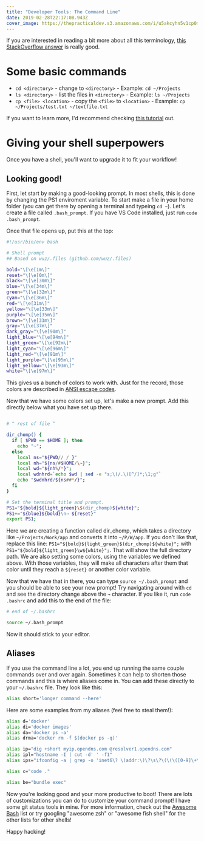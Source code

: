 ```yaml
---
title: "Developer Tools: The Command Line"
date: 2019-02-28T22:17:08.943Z
cover_image: https://thepracticaldev.s3.amazonaws.com/i/u5akcyhn5v1cp0mbh3nv.png
---
```

If you are interested in reading a bit more about all this terminology, [this StackOverflow answer](https://stackoverflow.com/a/21016640/1466592) is really good.

# Some basic commands 

- `cd <directory>` - change to `<directory>` - Example: `cd ~/Projects`
- `ls <directory>` - list the files in `<directory>` - Example: `ls ~/Projects`
- `cp <file> <location>` - copy the `<file>` to `<location>` - Example: `cp ~/Projects/test.txt ~/textfile.txt`

If you want to learn more, I'd recommend checking [this tutorial](https://swcarpentry.github.io/shell-novice/) out.

# Giving your shell superpowers

Once you have a shell, you'll want to upgrade it to fit your workflow! 

## Looking good!

First, let start by making a good-looking prompt. In most shells, this is done by changing the PS1 enviroment variable. To start make a file in your home folder (you can get there by opening a terminal and typeing `cd ~`). Let's create a file called `.bash_prompt`. If you have VS Code installed, just run `code .bash_prompt`.

Once that file opens up, put this at the top:

```bash
#!/usr/bin/env bash

# Shell prompt
## Based on wuz/.files (github.com/wuz/.files)

bold="\[\e[1m\]"
reset="\[\e[0m\]"
black="\[\e[30m\]"
blue="\[\e[34m\]"
green="\[\e[32m\]"
cyan="\[\e[36m\]"
red="\[\e[31m\]"
yellow="\[\e[33m\]"
purple="\[\e[35m\]"
brown="\[\e[33m\]"
gray="\[\e[37m\]"
dark_gray="\[\e[90m\]"
light_blue="\[\e[94m\]"
light_green="\[\e[92m\]"
light_cyan="\[\e[96m\]"
light_red="\[\e[91m\]"
light_purple="\[\e[95m\]"
light_yellow="\[\e[93m\]"
white="\[\e[97m\]"

```

This gives us a bunch of colors to work with. Just for the record, those colors are described in [ANSI escape codes](https://en.wikipedia.org/wiki/ANSI_escape_code).

Now that we have some colors set up, let's make a new prompt. Add this directly below what you have set up there.

```bash

# ^ rest of file ^

dir_chomp() {
  if [ $PWD == $HOME ]; then
    echo "~";
  else
    local ns="${PWD//_/ }"
    local nh="${ns/#$HOME/\~}";
    local wd="${nh%/*}";
    local wdnhrd=`echo $wd | sed -e "s;\(/.\)[^/]*;\1;g"`
    echo "$wdnhrd/${ns##*/}";
  fi
}

# Set the terminal title and prompt.
PS1="${bold}${light_green}\$(dir_chomp)${white}";
PS1+="${blue}${bold}\n→ ${reset}"
export PS1;
```

Here we are creating a function called dir_chomp, which takes a directory like `~/Projects/Work/app` and converts it into `~/P/W/app`. If you don't like that, replace this line: `PS1="${bold}${light_green}$(dir_chomp)${white}";` with `PS1="${bold}${light_green}\w${white}";`. That will show the full directory path. We are also setting some colors, using the variables we defined above. With those variables, they will make all characters after them that color until they reach a `${reset}` or another color variable.

Now that we have that in there, you can type `source ~/.bash_prompt` and you should be able to see your new prompt! Try navigating around with `cd` and see the directory change above the `→` character. If you like it, run `code .bashrc` and add this to the end of the file:

```bash
# end of ~/.bashrc

source ~/.bash_prompt
```

Now it should stick to your editor.

## Aliases

If you use the command line a lot, you end up running the same couple commands over and over again. Sometimes it can help to shorten those commands and this is where aliases come in. You can add these directly to your `~/.bashrc` file. They look like this:

```bash
alias short='longer command --here'
```

Here are some examples from my aliases (feel free to steal them!):

```bash
alias d='docker'
alias di='docker images'
alias da='docker ps -a'
alias drma='docker rm -f $(docker ps -q)'

alias ip="dig +short myip.opendns.com @resolver1.opendns.com"
alias ipl="hostname -I | cut -d' ' -f1"
alias ips="ifconfig -a | grep -o 'inet6\? \(addr:\)\?\s\?\(\(\([0-9]\+\.\)\{3\}[0-9]\+\)\|[a-fA-F0-9:]\+\)' | awk '{ sub(/inet6? (addr:)? ?/, \"\"); print }'"

alias c="code ."

alias be="bundle exec"
```

Now you're looking good and your more productive to boot! There are lots of customizations you can do to customize your command prompt! I have some git status tools in mine. For more information, check out the [Awesome Bash](https://github.com/awesome-lists/awesome-bash) list or try googling "awesome zsh" or "awesome fish shell" for the other lists for other shells! 

Happy hacking!
